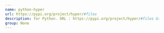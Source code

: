```yaml
---
name: python-hyper
url: https://pypi.org/project/hyper/#files
description: for Python. URL : https://pypi.org/project/hyper/#files Groups : None
group: None
---
```

